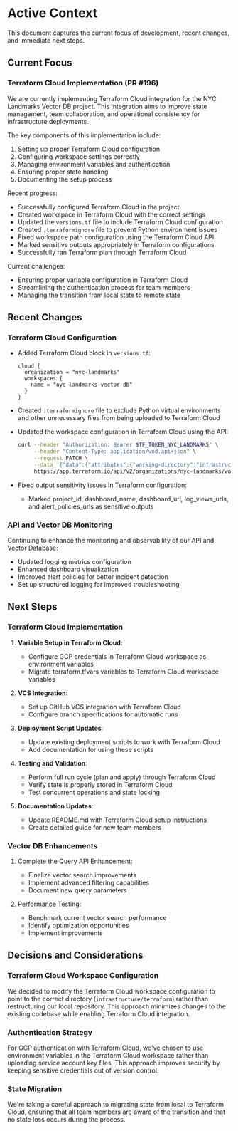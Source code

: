 # Active Context

This document captures the current focus of development, recent changes, and immediate next steps.

## Current Focus

### Terraform Cloud Implementation (PR #196)

We are currently implementing Terraform Cloud integration for the NYC Landmarks Vector DB project. This integration aims to improve state management, team collaboration, and operational consistency for infrastructure deployments.

The key components of this implementation include:

1. Setting up proper Terraform Cloud configuration
1. Configuring workspace settings correctly
1. Managing environment variables and authentication
1. Ensuring proper state handling
1. Documenting the setup process

Recent progress:

- Successfully configured Terraform Cloud in the project
- Created workspace in Terraform Cloud with the correct settings
- Updated the `versions.tf` file to include Terraform Cloud configuration
- Created `.terraformignore` file to prevent Python environment issues
- Fixed workspace path configuration using the Terraform Cloud API
- Marked sensitive outputs appropriately in Terraform configurations
- Successfully ran Terraform plan through Terraform Cloud

Current challenges:

- Ensuring proper variable configuration in Terraform Cloud
- Streamlining the authentication process for team members
- Managing the transition from local state to remote state

## Recent Changes

### Terraform Cloud Configuration

- Added Terraform Cloud block in `versions.tf`:

  ```hcl
  cloud {
    organization = "nyc-landmarks"
    workspaces {
      name = "nyc-landmarks-vector-db"
    }
  }
  ```

- Created `.terraformignore` file to exclude Python virtual environments and other unnecessary files from being uploaded to Terraform Cloud

- Updated the workspace configuration in Terraform Cloud using the API:

  ```bash
  curl --header "Authorization: Bearer $TF_TOKEN_NYC_LANDMARKS" \
       --header "Content-Type: application/vnd.api+json" \
       --request PATCH \
       --data '{"data":{"attributes":{"working-directory":"infrastructure/terraform"},"type":"workspaces"}}' \
       https://app.terraform.io/api/v2/organizations/nyc-landmarks/workspaces/nyc-landmarks-vector-db
  ```

- Fixed output sensitivity issues in Terraform configuration:

  - Marked project_id, dashboard_name, dashboard_url, log_views_urls, and alert_policies_urls as sensitive outputs

### API and Vector DB Monitoring

Continuing to enhance the monitoring and observability of our API and Vector Database:

- Updated logging metrics configuration
- Enhanced dashboard visualization
- Improved alert policies for better incident detection
- Set up structured logging for improved troubleshooting

## Next Steps

### Terraform Cloud Implementation

1. **Variable Setup in Terraform Cloud**:

   - Configure GCP credentials in Terraform Cloud workspace as environment variables
   - Migrate terraform.tfvars variables to Terraform Cloud workspace variables

1. **VCS Integration**:

   - Set up GitHub VCS integration with Terraform Cloud
   - Configure branch specifications for automatic runs

1. **Deployment Script Updates**:

   - Update existing deployment scripts to work with Terraform Cloud
   - Add documentation for using these scripts

1. **Testing and Validation**:

   - Perform full run cycle (plan and apply) through Terraform Cloud
   - Verify state is properly stored in Terraform Cloud
   - Test concurrent operations and state locking

1. **Documentation Updates**:

   - Update README.md with Terraform Cloud setup instructions
   - Create detailed guide for new team members

### Vector DB Enhancements

1. Complete the Query API Enhancement:

   - Finalize vector search improvements
   - Implement advanced filtering capabilities
   - Document new query parameters

1. Performance Testing:

   - Benchmark current vector search performance
   - Identify optimization opportunities
   - Implement improvements

## Decisions and Considerations

### Terraform Cloud Workspace Configuration

We decided to modify the Terraform Cloud workspace configuration to point to the correct directory (`infrastructure/terraform`) rather than restructuring our local repository. This approach minimizes changes to the existing codebase while enabling Terraform Cloud integration.

### Authentication Strategy

For GCP authentication with Terraform Cloud, we've chosen to use environment variables in the Terraform Cloud workspace rather than uploading service account key files. This approach improves security by keeping sensitive credentials out of version control.

### State Migration

We're taking a careful approach to migrating state from local to Terraform Cloud, ensuring that all team members are aware of the transition and that no state loss occurs during the process.

